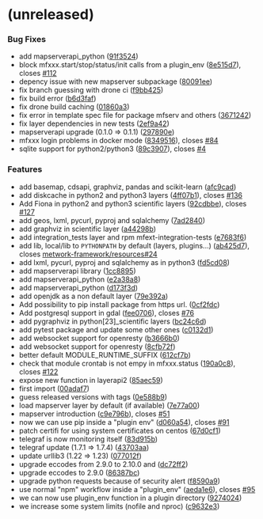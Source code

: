 <a name=""></a>
# (unreleased)


### Bug Fixes

* add mapserverapi_python ([91f3524](https://github.com/metwork-framework/mfext/commit/91f3524))
* block mfxxx.start/stop/status/init calls from a plugin_env ([8e515d7](https://github.com/metwork-framework/mfext/commit/8e515d7)), closes [#112](https://github.com/metwork-framework/mfext/issues/112)
* depency issue with new mapserver subpackage ([80091ee](https://github.com/metwork-framework/mfext/commit/80091ee))
* fix branch guessing with drone ci ([f9bb425](https://github.com/metwork-framework/mfext/commit/f9bb425))
* fix build error ([b6d3faf](https://github.com/metwork-framework/mfext/commit/b6d3faf))
* fix drone build caching ([01860a3](https://github.com/metwork-framework/mfext/commit/01860a3))
* fix error in template spec file for package mfserv and others ([3671242](https://github.com/metwork-framework/mfext/commit/3671242))
* fix layer dependencies in new tests ([2ef9a42](https://github.com/metwork-framework/mfext/commit/2ef9a42))
* mapserverapi upgrade (0.1.0 => 0.1.1) ([297890e](https://github.com/metwork-framework/mfext/commit/297890e))
* mfxxx login problems in docker mode ([8349516](https://github.com/metwork-framework/mfext/commit/8349516)), closes [#84](https://github.com/metwork-framework/mfext/issues/84)
* sqlite support for python2/python3 ([89c3907](https://github.com/metwork-framework/mfext/commit/89c3907)), closes [#4](https://github.com/metwork-framework/mfext/issues/4)


### Features

* add basemap, cdsapi, graphviz, pandas and scikit-learn ([afc9cad](https://github.com/metwork-framework/mfext/commit/afc9cad))
* add diskcache in python2 and python3 layers ([4ff07b1](https://github.com/metwork-framework/mfext/commit/4ff07b1)), closes [#136](https://github.com/metwork-framework/mfext/issues/136)
* Add Fiona in python2 and python3 scientific layers ([92cdbbe](https://github.com/metwork-framework/mfext/commit/92cdbbe)), closes [#127](https://github.com/metwork-framework/mfext/issues/127)
* add geos, lxml, pycurl, pyproj and sqlalchemy ([7ad2840](https://github.com/metwork-framework/mfext/commit/7ad2840))
* add graphviz in scientific layer ([a44298b](https://github.com/metwork-framework/mfext/commit/a44298b))
* add integration_tests layer and rpm mfext-integration-tests ([e7683f6](https://github.com/metwork-framework/mfext/commit/e7683f6))
* add lib, local/lib to `PYTHONPATH` by default (layers, plugins...) ([ab425d7](https://github.com/metwork-framework/mfext/commit/ab425d7)), closes [metwork-framework/resources#24](https://github.com/metwork-framework/resources/issues/24)
* add lxml, pycurl, pyproj and sqlalchemy as in python3 ([fd5cd08](https://github.com/metwork-framework/mfext/commit/fd5cd08))
* add mapserverapi library ([1cc8895](https://github.com/metwork-framework/mfext/commit/1cc8895))
* add mapserverapi_python ([e2a38a8](https://github.com/metwork-framework/mfext/commit/e2a38a8))
* add mapserverapi_python ([d173f3d](https://github.com/metwork-framework/mfext/commit/d173f3d))
* add openjdk as a non default layer ([79e392a](https://github.com/metwork-framework/mfext/commit/79e392a))
* Add possibility to pip install package from https url. ([0cf2fdc](https://github.com/metwork-framework/mfext/commit/0cf2fdc))
* Add postgresql support in gdal ([fee0706](https://github.com/metwork-framework/mfext/commit/fee0706)), closes [#76](https://github.com/metwork-framework/mfext/issues/76)
* add pygraphviz in python[23]_scientific layers ([bc24c6d](https://github.com/metwork-framework/mfext/commit/bc24c6d))
* add pytest package and update some other ones ([c0132d1](https://github.com/metwork-framework/mfext/commit/c0132d1))
* add websocket support for openresty ([b3666b0](https://github.com/metwork-framework/mfext/commit/b3666b0))
* add websocket support for openresty ([8cfb72f](https://github.com/metwork-framework/mfext/commit/8cfb72f))
* better default MODULE_RUNTIME_SUFFIX ([612cf7b](https://github.com/metwork-framework/mfext/commit/612cf7b))
* check that module crontab is not empy in mfxxx.status ([190a0c8](https://github.com/metwork-framework/mfext/commit/190a0c8)), closes [#122](https://github.com/metwork-framework/mfext/issues/122)
* expose new function in layerapi2 ([85aec59](https://github.com/metwork-framework/mfext/commit/85aec59))
* first import ([00adaf7](https://github.com/metwork-framework/mfext/commit/00adaf7))
* guess released versions with tags ([0e588b9](https://github.com/metwork-framework/mfext/commit/0e588b9))
* load mapserver layer by default (if available) ([7e77a00](https://github.com/metwork-framework/mfext/commit/7e77a00))
* mapserver introduction ([c9e796b](https://github.com/metwork-framework/mfext/commit/c9e796b)), closes [#51](https://github.com/metwork-framework/mfext/issues/51)
* now we can use pip inside a "plugin env" ([d060a54](https://github.com/metwork-framework/mfext/commit/d060a54)), closes [#91](https://github.com/metwork-framework/mfext/issues/91)
* patch certifi for using system certificates on centos ([67d0cf1](https://github.com/metwork-framework/mfext/commit/67d0cf1))
* telegraf is now monitoring itself ([83d915b](https://github.com/metwork-framework/mfext/commit/83d915b))
* telegraf update (1.7.1 => 1.7.4) ([43703aa](https://github.com/metwork-framework/mfext/commit/43703aa))
* update urllib3 (1.22 => 1.23)  ([077012f](https://github.com/metwork-framework/mfext/commit/077012f))
* upgrade eccodes from 2.9.0 to 2.10.0 and ([dc72ff2](https://github.com/metwork-framework/mfext/commit/dc72ff2))
* upgrade eccodes to 2.9.0 ([86387bc](https://github.com/metwork-framework/mfext/commit/86387bc))
* upgrade python requests because of security alert ([f8590a9](https://github.com/metwork-framework/mfext/commit/f8590a9))
* use normal "npm" workflow inside a "plugin_env" ([aeda1e6](https://github.com/metwork-framework/mfext/commit/aeda1e6)), closes [#95](https://github.com/metwork-framework/mfext/issues/95)
* we can now use plugin_env function in a plugin directory ([9274024](https://github.com/metwork-framework/mfext/commit/9274024))
* we increase some system limits (nofile and nproc) ([c9632e3](https://github.com/metwork-framework/mfext/commit/c9632e3))



